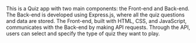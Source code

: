 This is a Quiz app with two main components: the Front-end and Back-end. The Back-end is developed using Express.js, where all the quiz questions and data are stored. The Front-end, built with HTML, CSS, and JavaScript, communicates with the Back-end by making API requests. Through the API, users can select and specify the type of quiz they want to play.  
